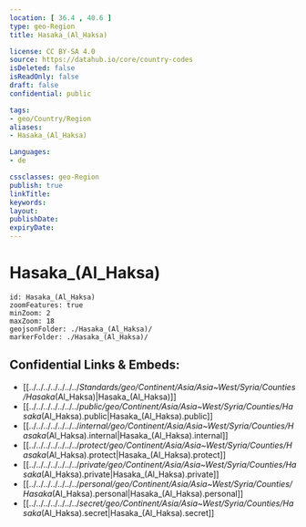 ```yaml
---
location: [ 36.4 , 40.6 ] 
type: geo-Region
title: Hasaka_(Al_Haksa)

license: CC BY-SA 4.0
source: https://datahub.io/core/country-codes
isDeleted: false
isReadOnly: false
draft: false
confidential: public

tags:
- geo/Country/Region
aliases:
- Hasaka_(Al_Haksa)

Languages:
- de

cssclasses: geo-Region
publish: true
linkTitle: 
keywords: 
layout: 
publishDate: 
expiryDate: 
---
```


# Hasaka_(Al_Haksa)

```leaflet
id: Hasaka_(Al_Haksa)
zoomFeatures: true 
minZoom: 2 
maxZoom: 18
geojsonFolder: ./Hasaka_(Al_Haksa)/
markerFolder: ./Hasaka_(Al_Haksa)/
```


## Confidential Links & Embeds: 
- [[../../../../../../../_Standards/geo/Continent/Asia/Asia~West/Syria/Counties/Hasaka_(Al_Haksa)|Hasaka_(Al_Haksa)]] 
- [[../../../../../../../_public/geo/Continent/Asia/Asia~West/Syria/Counties/Hasaka_(Al_Haksa).public|Hasaka_(Al_Haksa).public]] 
- [[../../../../../../../_internal/geo/Continent/Asia/Asia~West/Syria/Counties/Hasaka_(Al_Haksa).internal|Hasaka_(Al_Haksa).internal]] 
- [[../../../../../../../_protect/geo/Continent/Asia/Asia~West/Syria/Counties/Hasaka_(Al_Haksa).protect|Hasaka_(Al_Haksa).protect]] 
- [[../../../../../../../_private/geo/Continent/Asia/Asia~West/Syria/Counties/Hasaka_(Al_Haksa).private|Hasaka_(Al_Haksa).private]] 
- [[../../../../../../../_personal/geo/Continent/Asia/Asia~West/Syria/Counties/Hasaka_(Al_Haksa).personal|Hasaka_(Al_Haksa).personal]] 
- [[../../../../../../../_secret/geo/Continent/Asia/Asia~West/Syria/Counties/Hasaka_(Al_Haksa).secret|Hasaka_(Al_Haksa).secret]] 

